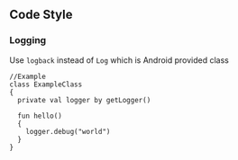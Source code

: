 ## Code Style

### Logging
Use `logback` instead of `Log` which is Android provided class
```
//Example
class ExampleClass
{
  private val logger by getLogger()
  
  fun hello()
  {
    logger.debug("world")
  }
}
```